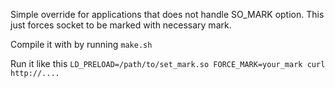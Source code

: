 Simple override for applications that does not handle SO_MARK option.
This just forces socket to be marked with necessary mark.


Compile it with by running ``make.sh``

Run it like this ``LD_PRELOAD=/path/to/set_mark.so FORCE_MARK=your_mark curl http://....``
